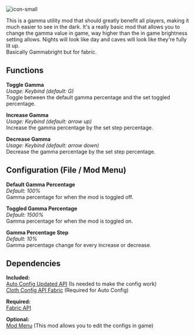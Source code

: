 ![icon-small](https://user-images.githubusercontent.com/84018133/121270201-87f29f00-c8c1-11eb-8bb1-1bd4d8076a93.png)

This is a gamma utility mod that should greatly benefit all players, making it much easier to see in the dark. 
It's a really basic mod that allows you to change the gamma value in game, way higher than the in game brightness setting allows. 
Nights will look like day and caves will look like they're fully lit up.  
Basically Gammabright but for fabric.

## **Functions**

**Toggle Gamma**  
*Usage: Keybind (default: G)*  
Toggle between the default gamma percentage and the set toggled percentage.

**Increase Gamma**  
*Usage: Keybind (default: arrow up)*  
Increase the gamma percentage by the set step percentage.

**Decrease Gamma**  
*Usage: Keybind (default: arrow down)*  
Decrease the gamma percentage by the set step percentage.

## **Configuration (File / Mod Menu)**

**Default Gamma Percentage**  
*Default: 100%*  
Gamma percentage for when the mod is toggled off.

**Toggled Gamma Percentage**  
*Default: 1500%*  
Gamma percentage for when the mod is toggled on.

**Gamma Percentage Step**  
*Default: 10%*  
Gamma percentage change for every increase or decrease.


## **Dependencies**

**Included:**  
[Auto Config Updated API](https://github.com/shedaniel/AutoConfig) (Is needed to make the config work)  
[Cloth Config API Fabric](https://github.com/shedaniel/cloth-config) (Required for Auto Config)

**Required:**  
[Fabric API](https://github.com/FabricMC/fabric)

**Optional:**  
[Mod Menu](https://github.com/TerraformersMC/ModMenu) (This mod allows you to edit the configs in game)
